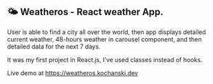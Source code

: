 ## :sun_behind_small_cloud: Weatheros - React weather App. 

User is able to find a city all over the world, then app displays detailed current weather, 48-hours weather in carousel component, and then detailed data for the next 7 days.

It was my first project in React.js, I've used classes instead of hooks.

Live demo at https://weatheros.kochanski.dev
